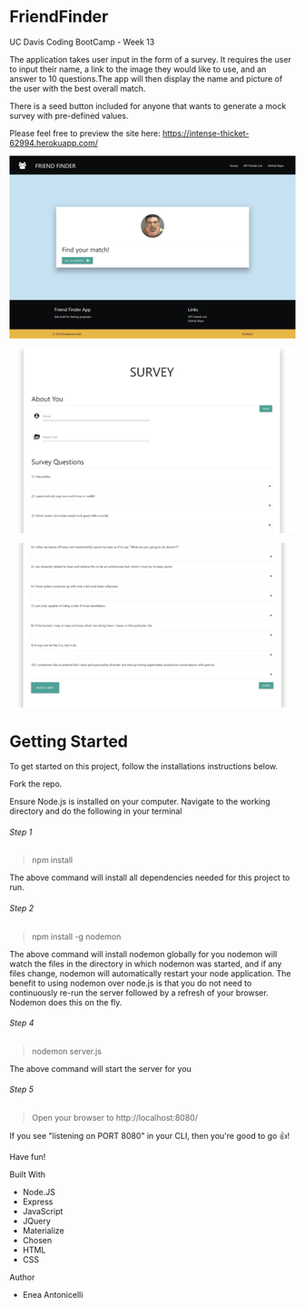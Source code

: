 # FriendFinder



UC Davis Coding BootCamp - Week 13 

The application takes user input in the form of a survey. It requires the user to input their name, a link to the image they would like to use, and an answer to 10 questions.The app will then display the name and picture of the user with the best overall match. 

There is a seed button included for anyone that wants to generate a mock survey with pre-defined values.

Please feel free to preview the site here:
https://intense-thicket-62994.herokuapp.com/

![alt text](app/public/assets/images/HomePageSS.jpg)

![alt text](app/public/assets/images/SurveyPage1SS.jpg)

![alt text](app/public/assets/images/SurveyPage2SS.jpg)

# Getting Started
To get started on this project, follow the installations instructions below.

Fork the repo.

Ensure Node.js is installed on your computer.
Navigate to the working directory and do the following in your terminal

###### Step 1
> npm install

The above command will install all dependencies needed for this project to run.


###### Step 2
> npm install -g nodemon

The above command will install nodemon globally for you
nodemon will watch the files in the directory in which nodemon was started, and if any files change, nodemon will automatically restart your node application. The benefit to using nodemon over node.js is that you do not need to continuously re-run the server followed by a refresh of your browser.
Nodemon does this on the fly.


###### Step 4
> nodemon server.js
> 
The above command will start the server for you


###### Step 5
> Open your browser to http://localhost:8080/

If you see "listening on PORT 8080" in your CLI, then you're good to go :thumbsup:!

Have fun!

Built With
* Node.JS
* Express
* JavaScript
* JQuery
* Materialize
* Chosen
* HTML
* CSS


Author
* Enea Antonicelli
